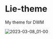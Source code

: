 # Lie-theme
My theme for DWM

![2023-03-08_01-00](https://user-images.githubusercontent.com/115575798/223535069-c7991be1-6226-479c-9c41-ed7f72687708.png)
